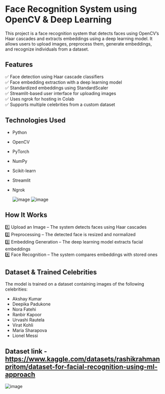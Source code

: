 # Face Recognition System using OpenCV & Deep Learning

This project is a face recognition system that detects faces using OpenCV’s Haar cascades and extracts embeddings using a deep learning model. It allows users to upload images, preprocess them, generate embeddings, and recognize individuals from a dataset.

## Features
✅ Face detection using Haar cascade classifiers  
✅ Face embedding extraction with a deep learning model  
✅ Standardized embeddings using StandardScaler  
✅ Streamlit-based user interface for uploading images  
✅ Uses ngrok for hosting in Colab  
✅ Supports multiple celebrities from a custom dataset

## Technologies Used
- Python
- OpenCV
- PyTorch
- NumPy
- Scikit-learn
- Streamlit
- Ngrok

  ![image](https://github.com/user-attachments/assets/df0bdc39-0b2c-4e5c-8e58-46ec5db3257d)
  ![image](https://github.com/user-attachments/assets/21d96c64-af00-4b74-bbe4-b3e277e0cd76)

## How It Works

1️⃣ Upload an Image – The system detects faces using Haar cascades  
2️⃣ Preprocessing – The detected face is resized and normalized  
3️⃣ Embedding Generation – The deep learning model extracts facial embeddings  
4️⃣ Face Recognition – The system compares embeddings with stored ones

## Dataset & Trained Celebrities  
The model is trained on a dataset containing images of the following celebrities:  

- Akshay Kumar  
- Deepika Padukone  
- Nora Fatehi  
- Ranbir Kapoor  
- Urvashi Rautela  
- Virat Kohli  
- Maria Sharapova  
- Lionel Messi  



## Dataset link - https://www.kaggle.com/datasets/rashikrahmanpritom/dataset-for-facial-recognition-using-ml-approach



![image](https://github.com/user-attachments/assets/4788f6b9-50de-4119-a414-21769c0b46ca)



